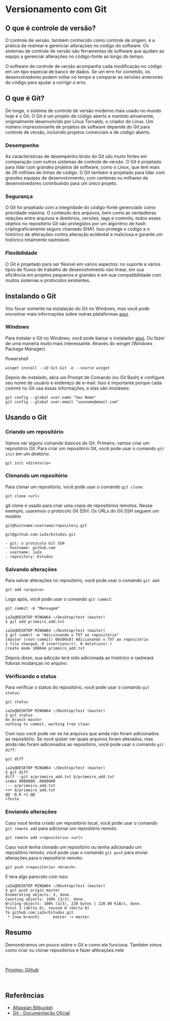 # Versionamento com Git

## O que é controle de versão?

O controle de versão, também conhecido como controle de origem, é a prática de restrear e gerenciar alterações no código do software. Os sistemas de controle de versão são ferramentas de software que ajudam as equips a gerenciar alterações no código-fonte ao longo do tempo.

O software de controle de versão acompanha cada modificação no código em um tipo especial de banco de dados. Se um erro for cometido, os desenvolvedores podem voltar no tempo e comparar as versões anteriores do código para ajudar a corrigir o erro.

## O que é Git?

De longe, o sistema de controle de versão moderno mais usado no mundo hoje é o Git. O Git é um projeto de código aberto e mantido ativamente, originalmente desenvolvido por Linus Torvalds, o criador do Linux. Um número impressionante de projetos de software depende do Git para controle de versão, incluindo projetos comerciais e de código aberto.

### Desempenho

As características de desempenho bruto do Git são muito fortes em comparação com outros sistemas de controle de versão. O Git é projetado para lidar com grandes projetos de software, como o Linux, que tem mais de 26 milhões de linhas de código. O Git também é projetado para lidar com grandes equipes de desenvolvimento, com centenas ou milhares de desenvolvedores contribuindo para um único projeto.

### Segurança

O Git foi projetado com a integridade do código-fonte gerenciado como prioridade máxima. O conteúdo dos arquivos, bem como as verdadeiras relações entre arquivos e diretórios, versões, tags e commits, todos esses objetos no repositório Git são protegidos por um algoritmo de hash criptograficamente seguro chamado SHA1. Isso protege o código e o histórico de alterações contra alteração acidental e maliciosa e garante um histórico totalmente rastreável.

### Flexibilidade

O Git é projetado para ser flexível em vários aspectos: no suporte a vários tipos de fluxos de trabalho de desenvolvimento não linear, em sua eficiência em projetos pequenos e grandes e em sua compatibilidade com muitos sistemas e protocolos existentes.

## Instalando o Git

Vou focar somente na instalação do Git no Windows, mas você pode encontrar mais informações sobre outras plataformas [aqui](https://git-scm.com/book/en/v2/Getting-Started-Installing-Git).

### Windows

Para instalar o Git no Windows, você pode baixar o instalador [aqui](https://git-scm.com/download/win). Ou fazer de uma maneira muito mais interessante. Através do winget (Windows Package Manager).


Powershell
```
winget install --id Git.Git -e --source winget
```

Depois de instalado, abra um Prompt de Comando (ou Git Bash) e configure seu nome de usuário e endereço de e-mail. Isso é importante porque cada commit no Git usa essas informações, e elas são imutáveis:

```
git config --global user.name "Seu Nome"
git config --global user.email "seunome@email.com"
```

## Usando o Git

### Criando um repositório

Vamos ver alguns comando básicos do Git. Primeiro, vamos criar um repositório Git. Para criar um repositório Git, você pode usar o comando `git init` em um diretório.

```
git init <diretorio>
```

### Clonando um repositório

Para clonar um repositório, você pode usar o comando `git clone`:

```
git clone <url>
```

git clone é usado para criar uma cópia de repositórios remotos. Nesse exemplo, usaremos o protocolo Git SSH. Os URLs do Git SSH seguem um modelo

```
git@hostname:username/repository.git

git@github.com:iaZe/Estudos.git

- git: o protocolo Git SSH
- hostname: github.com
- username: iaZe
- repository: Estudos
```

### Salvando alterações

Para salvar alterações no repositório, você pode usar o comando `git add`:

```
git add <arquivo>
```

Logo após, você pode usar o comando `git commit`:

```
git commit -m "Mensagem"
```

```
iaZe@DESKTOP MINGW64 ~/Desktop/test (master)
$ git add primeiro_add.txt

iaZe@DESKTOP MINGW64 ~/Desktop/test (master)
$ git commit -m "Adicionando o TXT ao repositório"
[master (root-commit) 00x00x0] Adicionando o TXT ao repositório
1 file changed, 0 insertions(+), 0 deletions(-)
create mode 100644 primeiro_add.txt
```

Depois disso, sua adicção terá sido adicionada ao histórico e rastreará futuras mudanças no arquivo.

### Verificando o status

Para verificar o status do repositório, você pode usar o comando `git status`:

```
git status
```

```
iaZe@DESKTOP MINGW64 ~/Desktop/test (master)
$ git status
On branch master
nothing to commit, working tree clean
```

Com isso você pode ver se há arquivos que ainda não foram adicionados ao repositório. Se você quiser ver quais arquivos foram alterados, mas ainda não foram adicionados ao repositório, você pode usar o comando `git diff`:

```
git diff
```

```
iaZe@DESKTOP MINGW64 ~/Desktop/test (master)
$ git diff
diff --git a/primeiro_add.txt b/primeiro_add.txt
index 0000000..0000000
--- a/primeiro_add.txt
+++ b/primeiro_add.txt
@@ -0,0 +1 @@
+Teste
```

### Enviando alterações

Caso você tenha criado um repositório local, você pode usar o comando `git remote add` para adicionar um repositório remoto:

```
git remote add <repositorio> <url>
```

Caso você tenha clonado um repositório ou tenha adicionado um repositório remoto, você pode usar o comando `git push` para enviar alterações para o repositório remoto:

```
git push <repositorio> <branch>
```

E tera algo parecido com isso:

```
iaZe@DESKTOP MINGW64 ~/Desktop/test (master)
$ git push origin master
Enumerating objects: 3, done.
Counting objects: 100% (3/3), done.
Writing objects: 100% (3/3), 220 bytes | 220.00 KiB/s, done.
Total 3 (delta 0), reused 0 (delta 0)
To github.com:iaZe/Estudos.git
 * [new branch]      master -> master
```

## Resumo

Demonstramos um pouco sobre o Git e como ele funciona. Também vimos como criar ou clonar repositórios e fazer alterações nele

<br>

[Proximo: Github](/github.md)

<br>

## Referências

* [Atlassian Bitbucket](https://www.atlassian.com/br/git/tutorials/what-is-version-control)
* [Git - Documentação Oficial](https://git-scm.com/doc)

